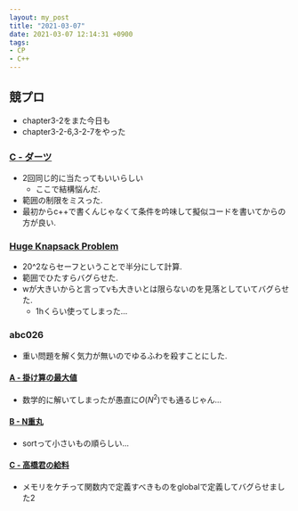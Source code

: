```yaml
---
layout: my_post
title: "2021-03-07"
date: 2021-03-07 12:14:31 +0900
tags:
- CP
- C++ 
---
```

## 競プロ
- chapter3-2をまた今日も
- chapter3-2-6,3-2-7をやった

### [C - ダーツ](https://atcoder.jp/contests/joi2008ho/tasks/joi2008ho_c)
- 2回同じ的に当たってもいいらしい
  - ここで結構悩んだ.
- 範囲の制限をミスった.
- 最初からc++で書くんじゃなくて条件を吟味して擬似コードを書いてからの方が良い.

### [Huge Knapsack Problem](https://judge.u-aizu.ac.jp/onlinejudge/description.jsp?id=DPL_1_H)
- 20^2ならセーフということで半分にして計算.
- 範囲でひたすらバグらせた.
- wが大きいからと言ってvも大きいとは限らないのを見落としていてバグらせた.
  - 1hくらい使ってしまった...

### abc026
- 重い問題を解く気力が無いのでゆるふわを殺すことにした.

#### [A - 掛け算の最大値](https://atcoder.jp/contests/abc026/tasks/abc026_a)
- 数学的に解いてしまったが愚直に$O(N^2)$でも通るじゃん...

#### [B - N重丸](https://atcoder.jp/contests/abc026/tasks/abc026_b)
- sortって小さいもの順らしい...

#### [C - 高橋君の給料](https://atcoder.jp/contests/abc026/tasks/abc026_c)
- メモリをケチって関数内で定義すべきものをglobalで定義してバグらせました2

